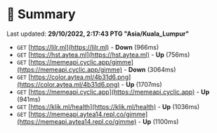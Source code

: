 # 📖 Summary
Last updated: **29/10/2022, 2:17:43 PTG "Asia/Kuala_Lumpur"**

- `GET` [https://lilr.ml](https://lilr.ml) - **Down** (966ms)
- `GET` [https://hst.aytea.ml](https://hst.aytea.ml) - **Up** (756ms)
- `GET` [https://memeapi.cyclic.app/gimme](https://memeapi.cyclic.app/gimme) - **Down** (3064ms)
- `GET` [https://color.aytea.ml/4b31d6.png](https://color.aytea.ml/4b31d6.png) - **Up** (1707ms)
- `GET` [https://memeapi.cyclic.app](https://memeapi.cyclic.app) - **Up** (941ms)
- `GET` [https://klik.ml/health](https://klik.ml/health) - **Up** (1036ms)
- `GET` [https://memeapi.aytea14.repl.co/gimme](https://memeapi.aytea14.repl.co/gimme) - **Up** (1100ms)
